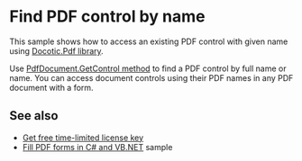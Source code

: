 # Find PDF control by name
This sample shows how to access an existing PDF control with given name using [Docotic.Pdf library](https://bitmiracle.com/pdf-library/).

Use [PdfDocument.GetControl method](https://bitmiracle.com/pdf-library/help/pdfdocument.getcontrol.html)
to find a PDF control by full name or name. You can access document controls using their PDF names
in any PDF document with a form.

## See also
* [Get free time-limited license key](https://bitmiracle.com/pdf-library/download-pdf-library.aspx)
* [Fill PDF forms in C# and VB.NET](/Samples/Forms%20and%20Annotations/FillForm) sample